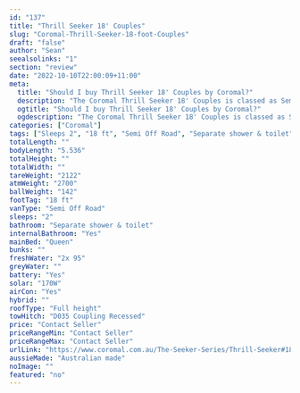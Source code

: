 ```yaml
---
id: "137"
title: "Thrill Seeker 18' Couples"
slug: "Coromal-Thrill-Seeker-18-foot-Couples"
draft: "false"
author: "Sean"
seealsolinks: "1"
section: "review"
date: "2022-10-10T22:00:09+11:00"
meta:
  title: "Should I buy Thrill Seeker 18' Couples by Coromal?"
  description: "The Coromal Thrill Seeker 18' Couples is classed as Semi Off Road, and sleeps 2 people. It is Australian made and comes in at 18 ft. It generally has Separate shower & toilet."
  ogtitle: "Should I buy Thrill Seeker 18' Couples by Coromal?"
  ogdescription: "The Coromal Thrill Seeker 18' Couples is classed as Semi Off Road, and sleeps 2 people. It is Australian made and comes in at 18 ft. It generally has Separate shower & toilet."
categories: ["Coromal"]
tags: ["Sleeps 2", "18 ft", "Semi Off Road", "Separate shower & toilet", "Full height", "Price Unknown"]
totalLength: ""
bodyLength: "5.536"
totalHeight: ""
totalWidth: ""
tareWeight: "2122"
atmWeight: "2700"
ballWeight: "142"
footTag: "18 ft"
vanType: "Semi Off Road"
sleeps: "2"
bathroom: "Separate shower & toilet"
internalBathroom: "Yes"
mainBed: "Queen"
bunks: ""
freshWater: "2x 95"
greyWater: ""
battery: "Yes"
solar: "170W"
airCon: "Yes"
hybrid: ""
roofType: "Full height"
towHitch: "D035 Coupling Recessed"
price: "Contact Seller"
priceRangeMin: "Contact Seller"
priceRangeMax: "Contact Seller"
urlLink: "https://www.coromal.com.au/The-Seeker-Series/Thrill-Seeker#18-couples-173"
aussieMade: "Australian made"
noImage: ""
featured: "no"
---
```

